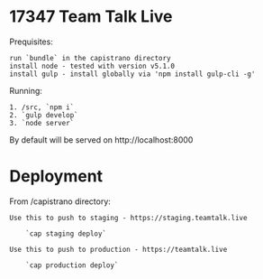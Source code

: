 # 17347 Team Talk Live

Prequisites:

	run `bundle` in the capistrano directory 
	install node - tested with version v5.1.0
	install gulp - install globally via 'npm install gulp-cli -g' 

Running:

	1. /src, `npm i`
	2. `gulp develop`
	3. `node server`

By default will be served on http://localhost:8000


# Deployment

From /capistrano directory:


	Use this to push to staging - https://staging.teamtalk.live

		`cap staging deploy`

	Use this to push to production - https://teamtalk.live

		`cap production deploy`


	
